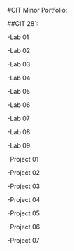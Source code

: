 #CIT Minor Portfolio: 

##CIT 281: 

-Lab 01

-Lab 02

-Lab 03

-Lab 04

-Lab 05

-Lab 06

-Lab 07

-Lab 08

-Lab 09

-Project 01

-Project 02

-Project 03

-Project 04

-Project 05

-Project 06

-Project 07

